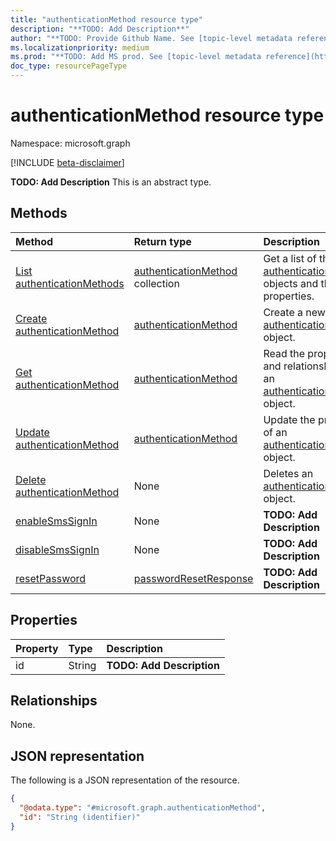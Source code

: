 ```yaml
---
title: "authenticationMethod resource type"
description: "**TODO: Add Description**"
author: "**TODO: Provide Github Name. See [topic-level metadata reference](https://msgo.azurewebsites.net/add/document/guidelines/metadata.html#topic-level-metadata)**"
ms.localizationpriority: medium
ms.prod: "**TODO: Add MS prod. See [topic-level metadata reference](https://msgo.azurewebsites.net/add/document/guidelines/metadata.html#topic-level-metadata)**"
doc_type: resourcePageType
---
```


# authenticationMethod resource type

Namespace: microsoft.graph

[!INCLUDE [beta-disclaimer](../../includes/beta-disclaimer.md)]

**TODO: Add Description**
This is an abstract type.

## Methods
|Method|Return type|Description|
|:---|:---|:---|
|[List authenticationMethods](../api/authenticationmethod-list.md)|[authenticationMethod](../resources/authenticationmethod.md) collection|Get a list of the [authenticationMethod](../resources/authenticationmethod.md) objects and their properties.|
|[Create authenticationMethod](../api/authenticationmethod-create.md)|[authenticationMethod](../resources/authenticationmethod.md)|Create a new [authenticationMethod](../resources/authenticationmethod.md) object.|
|[Get authenticationMethod](../api/authenticationmethod-get.md)|[authenticationMethod](../resources/authenticationmethod.md)|Read the properties and relationships of an [authenticationMethod](../resources/authenticationmethod.md) object.|
|[Update authenticationMethod](../api/authenticationmethod-update.md)|[authenticationMethod](../resources/authenticationmethod.md)|Update the properties of an [authenticationMethod](../resources/authenticationmethod.md) object.|
|[Delete authenticationMethod](../api/authenticationmethod-delete.md)|None|Deletes an [authenticationMethod](../resources/authenticationmethod.md) object.|
|[enableSmsSignIn](../api/authenticationmethod-enablesmssignin.md)|None|**TODO: Add Description**|
|[disableSmsSignIn](../api/authenticationmethod-disablesmssignin.md)|None|**TODO: Add Description**|
|[resetPassword](../api/authenticationmethod-resetpassword.md)|[passwordResetResponse](../resources/passwordresetresponse.md)|**TODO: Add Description**|

## Properties
|Property|Type|Description|
|:---|:---|:---|
|id|String|**TODO: Add Description**|

## Relationships
None.

## JSON representation
The following is a JSON representation of the resource.
<!-- {
  "blockType": "resource",
  "keyProperty": "id",
  "@odata.type": "microsoft.graph.authenticationMethod",
  "openType": false
}
-->
``` json
{
  "@odata.type": "#microsoft.graph.authenticationMethod",
  "id": "String (identifier)"
}
```

